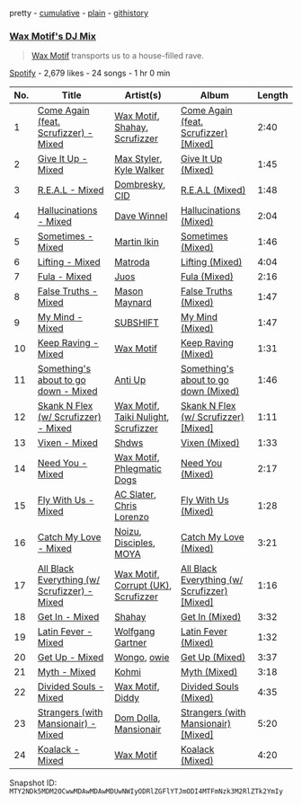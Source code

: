 pretty - [cumulative](/playlists/cumulative/37i9dQZF1DXc6MmasnAO5O.md) - [plain](/playlists/plain/37i9dQZF1DXc6MmasnAO5O) - [githistory](https://github.githistory.xyz/mackorone/spotify-playlist-archive/blob/main/playlists/plain/37i9dQZF1DXc6MmasnAO5O)

### [Wax Motif's DJ Mix](https://open.spotify.com/playlist/37i9dQZF1DXc6MmasnAO5O)

> <a href="spotify:artist:7zm3aSdmGiOkTt0aZFSO8R">Wax Motif</a> transports us to a house\-filled rave.

[Spotify](https://open.spotify.com/user/spotify) - 2,679 likes - 24 songs - 1 hr 0 min

| No. | Title | Artist(s) | Album | Length |
|---|---|---|---|---|
| 1 | [Come Again \(feat\. Scrufizzer\) \- Mixed](https://open.spotify.com/track/25yF7Et24JJ2WuKPmbOLMm) | [Wax Motif](https://open.spotify.com/artist/7zm3aSdmGiOkTt0aZFSO8R), [Shahay](https://open.spotify.com/artist/1pjJMzKi91pQ2AWcEcXPZ2), [Scrufizzer](https://open.spotify.com/artist/3JmGsgVoGUN1Ro1jLfi7k1) | [Come Again \(feat\. Scrufizzer\) \[Mixed\]](https://open.spotify.com/album/26Y57XaEmMFcj5XeU7hQcz) | 2:40 |
| 2 | [Give It Up \- Mixed](https://open.spotify.com/track/5lkqw8AQ3dv8eKWftI4vwz) | [Max Styler](https://open.spotify.com/artist/3NKKngINK1tP6BFy0WOyWk), [Kyle Walker](https://open.spotify.com/artist/4kB1srfgZ4eok7CmDqyOJP) | [Give It Up \(Mixed\)](https://open.spotify.com/album/2zFbE01xL3j8Sx1BVKF0pV) | 1:45 |
| 3 | [R.E.A.L \- Mixed](https://open.spotify.com/track/0wFNkVTH6LGsKNRQSfvoCx) | [Dombresky](https://open.spotify.com/artist/2GVtgxcx7jg5xVCZsIHSGN), [CID](https://open.spotify.com/artist/4FCzCS0KEgb0rgySWINItO) | [R.E.A.L \(Mixed\)](https://open.spotify.com/album/1bpxV4DbcpB3qyF7mqvrPI) | 1:48 |
| 4 | [Hallucinations \- Mixed](https://open.spotify.com/track/25qVz448auOcbIgphQI5iY) | [Dave Winnel](https://open.spotify.com/artist/1K80Wcuuo13i28cVd68mxm) | [Hallucinations \(Mixed\)](https://open.spotify.com/album/1WUMh9v8sW2S2OeqtQQJWg) | 2:04 |
| 5 | [Sometimes \- Mixed](https://open.spotify.com/track/3LlQeUd3uxCyRReESWrBiU) | [Martin Ikin](https://open.spotify.com/artist/7DhdJhd6DrxeJlUajwttd1) | [Sometimes \(Mixed\)](https://open.spotify.com/album/1nHMy5XbnXistsTJAz7pnx) | 1:46 |
| 6 | [Lifting \- Mixed](https://open.spotify.com/track/7DukNn0SveaebeRyHVKmTd) | [Matroda](https://open.spotify.com/artist/45lcbTsX07JWzmTIjcdyBz) | [Lifting \(Mixed\)](https://open.spotify.com/album/2MLZvQ7X7DkhtpwMN6N0om) | 4:04 |
| 7 | [Fula \- Mixed](https://open.spotify.com/track/2OmtNfsAFglUIzpNTMdQMt) | [Juos](https://open.spotify.com/artist/25b30wypcCBgPGWG28RUcl) | [Fula \(Mixed\)](https://open.spotify.com/album/27Ndg89DOFi3uY3uGDLdqK) | 2:16 |
| 8 | [False Truths \- Mixed](https://open.spotify.com/track/5VPc25VHrbm6HC83w6bHSm) | [Mason Maynard](https://open.spotify.com/artist/4EdTAy3S5GrswFHCdpiKP3) | [False Truths \(Mixed\)](https://open.spotify.com/album/4Hk4fvs85eID0rtxju0cnR) | 1:47 |
| 9 | [My Mind \- Mixed](https://open.spotify.com/track/4s5kbIBJ4PttgrApE5N8qi) | [SUBSHIFT](https://open.spotify.com/artist/6oj23vhIuGx4bOqVmQ9oOo) | [My Mind \(Mixed\)](https://open.spotify.com/album/2ijobXpvbp4paFRivoqg01) | 1:47 |
| 10 | [Keep Raving \- Mixed](https://open.spotify.com/track/1iKCYeMctxE2nxD23sJ3Sp) | [Wax Motif](https://open.spotify.com/artist/7zm3aSdmGiOkTt0aZFSO8R) | [Keep Raving \(Mixed\)](https://open.spotify.com/album/18CVFwpKpVbwUUGDcwnfol) | 1:31 |
| 11 | [Something's about to go down \- Mixed](https://open.spotify.com/track/42cDoFDvPUqwFZ5LiJrhYC) | [Anti Up](https://open.spotify.com/artist/4UwR1ir6PovnQiwX5jRPvF) | [Something's about to go down \(Mixed\)](https://open.spotify.com/album/6IG0VXKV6CbLBo075gkbm2) | 1:46 |
| 12 | [Skank N Flex \(w/ Scrufizzer\) \- Mixed](https://open.spotify.com/track/5ys6fpbCcmwrnwdPeip81f) | [Wax Motif](https://open.spotify.com/artist/7zm3aSdmGiOkTt0aZFSO8R), [Taiki Nulight](https://open.spotify.com/artist/4QWmN97HRZya55JvxN3I5a), [Scrufizzer](https://open.spotify.com/artist/3JmGsgVoGUN1Ro1jLfi7k1) | [Skank N Flex \(w/ Scrufizzer\) \[Mixed\]](https://open.spotify.com/album/2Dgf1j1yKFtcp0lRcEjx9a) | 1:11 |
| 13 | [Vixen \- Mixed](https://open.spotify.com/track/4RZXLDwb599AD5WPUXmtvH) | [Shdws](https://open.spotify.com/artist/68yqVCDFykVIUWzVglAcEg) | [Vixen \(Mixed\)](https://open.spotify.com/album/2fgOdTd1ZoE6FEfq5y4EY5) | 1:33 |
| 14 | [Need You \- Mixed](https://open.spotify.com/track/5pLdCmH7u53OyUp3OQjBDJ) | [Wax Motif](https://open.spotify.com/artist/7zm3aSdmGiOkTt0aZFSO8R), [Phlegmatic Dogs](https://open.spotify.com/artist/3g5Lhsq7cSJEK39BzKgIUe) | [Need You \(Mixed\)](https://open.spotify.com/album/1Bp3AmJp1bYSPxpSrdFLGh) | 2:17 |
| 15 | [Fly With Us \- Mixed](https://open.spotify.com/track/10zRgzNSqkCx5IjP0YNbY6) | [AC Slater](https://open.spotify.com/artist/6EqFMCnVGBRNmwPlk2f3Uc), [Chris Lorenzo](https://open.spotify.com/artist/7tm9Tuc70geXOOyKhtZHIj) | [Fly With Us \(Mixed\)](https://open.spotify.com/album/7LAwWfzcetnGq7onX7ONea) | 1:28 |
| 16 | [Catch My Love \- Mixed](https://open.spotify.com/track/1FwDPSIZ0VcZmIIs1VChr6) | [Noizu](https://open.spotify.com/artist/3VRyybsQu0MDG0F2LBxnv7), [Disciples](https://open.spotify.com/artist/5EehXjjMktLuJmbRsM7YfB), [MOYA](https://open.spotify.com/artist/7EyM0gQyMeaeQzslOFZaCq) | [Catch My Love \(Mixed\)](https://open.spotify.com/album/4Nwf2fLql1KCQh6SAT1c0U) | 3:21 |
| 17 | [All Black Everything \(w/ Scrufizzer\) \- Mixed](https://open.spotify.com/track/2wTuslzTLAubn6hrRzydJS) | [Wax Motif](https://open.spotify.com/artist/7zm3aSdmGiOkTt0aZFSO8R), [Corrupt \(UK\)](https://open.spotify.com/artist/0cUPXn0AOgVrI413vJgBAJ), [Scrufizzer](https://open.spotify.com/artist/3JmGsgVoGUN1Ro1jLfi7k1) | [All Black Everything \(w/ Scrufizzer\) \[Mixed\]](https://open.spotify.com/album/3Glews8Ql96vBFVmmIHXwP) | 1:16 |
| 18 | [Get In \- Mixed](https://open.spotify.com/track/6oMTCPjcd9iRqdSUhHDIpZ) | [Shahay](https://open.spotify.com/artist/1pjJMzKi91pQ2AWcEcXPZ2) | [Get In \(Mixed\)](https://open.spotify.com/album/4qj0QW8unx7DAKN2lAhwt7) | 3:32 |
| 19 | [Latin Fever \- Mixed](https://open.spotify.com/track/3064xJq75HXMoK61QxMML9) | [Wolfgang Gartner](https://open.spotify.com/artist/3534yWWzmxx8NbKVoNolsK) | [Latin Fever \(Mixed\)](https://open.spotify.com/album/6bFESojcVWFJR2t9J19pZG) | 1:32 |
| 20 | [Get Up \- Mixed](https://open.spotify.com/track/75mz42CBZN2c2uyK0XpxaR) | [Wongo](https://open.spotify.com/artist/7yx47vjNgvQXPtHis6Hi91), [owie](https://open.spotify.com/artist/7yLfNXs6ttWSE2csFvRnai) | [Get Up \(Mixed\)](https://open.spotify.com/album/1564S37zFi6hLZfZMSinNp) | 3:37 |
| 21 | [Myth \- Mixed](https://open.spotify.com/track/6RHrkJEJ3Adnba7ojjWDbL) | [Kohmi](https://open.spotify.com/artist/6NhJ3byRXx7HJzpryxi8w7) | [Myth \(Mixed\)](https://open.spotify.com/album/2QcPqk0SZ4vYoKcw5VIMq8) | 3:18 |
| 22 | [Divided Souls \- Mixed](https://open.spotify.com/track/1aTL1HmLVTF1TcuPpk30Uh) | [Wax Motif](https://open.spotify.com/artist/7zm3aSdmGiOkTt0aZFSO8R), [Diddy](https://open.spotify.com/artist/59wfkuBoNyhDMQGCljbUbA) | [Divided Souls \(Mixed\)](https://open.spotify.com/album/0iawnIdGjLCSMao4P75j15) | 4:35 |
| 23 | [Strangers \(with Mansionair\) \- Mixed](https://open.spotify.com/track/1kfsdKEJnvM8yYlmFAuDXL) | [Dom Dolla](https://open.spotify.com/artist/205i7E8fNVfojowcQSfK9m), [Mansionair](https://open.spotify.com/artist/4qOzMSukiZoiSjPQw8Zs7s) | [Strangers \(with Mansionair\) \[Mixed\]](https://open.spotify.com/album/6sXSX51hrOCLfKRnjq0A9v) | 5:20 |
| 24 | [Koalack \- Mixed](https://open.spotify.com/track/23Dgwjz6JSw4zPIIzL8UGQ) | [Wax Motif](https://open.spotify.com/artist/7zm3aSdmGiOkTt0aZFSO8R) | [Koalack \(Mixed\)](https://open.spotify.com/album/1moUNFDHaoFELrrycEkfpU) | 4:20 |

Snapshot ID: `MTY2NDk5MDM2OCwwMDAwMDAwMDUwNWIyODRlZGFlYTJmODI4MTFmNzk3M2RlZTk2YmIy`

